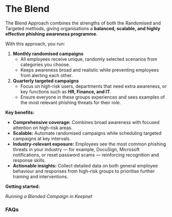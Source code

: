 # The Blend

The Blend Approach combines the strengths of both the Randomised and Targeted methods, giving organisations a **balanced, scalable, and highly effective phishing awareness programme**.

With this approach, you run:

1. **Monthly randomised campaigns**
   * All employees receive unique, randomly selected scenarios from categories you choose.
   * Keeps awareness broad and realistic while preventing employees from alerting each other.
2. **Quarterly targeted campaigns**
   * Focus on high-risk users, departments that need extra awareness, or key functions such as **HR, Finance, and IT**.
   * Ensure everyone in these groups experiences and sees examples of the most relevant phishing threats for their role.

**Key benefits:**

* **Comprehensive coverage:** Combines broad awareness with focused attention on high-risk areas.
* **Scalable:** Automate randomised campaigns while scheduling targeted campaigns at key intervals.
* **Industry-relevant exposure:** Employees see the most common phishing threats in your industry — for example, DocuSign, Microsoft notifications, or reset password scams — reinforcing recognition and response skills.
* **Actionable insights:** Collect detailed data on both general employee behaviour and responses from high-risk groups to prioritise further training and interventions.

**Getting started:**

_Running a Blended Campaign in Keepnet_



### FAQs
